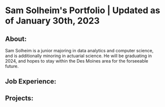 # Sam Solheim's Portfolio | Updated as of January 30th, 2023

## About:
Sam Solheim is a junior majoring in data analytics and computer science, and is additionally minoring in actuarial science. He will be graduating in 2024, and hopes to stay within the Des Moines area for the forseeable future. 

## Job Experience:

## Projects:
